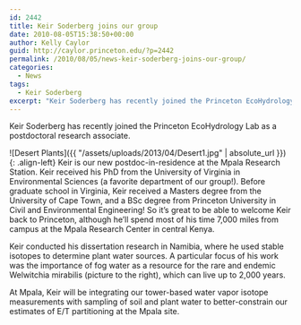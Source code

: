 ```yaml
---
id: 2442
title: Keir Soderberg joins our group
date: 2010-08-05T15:38:50+00:00
author: Kelly Caylor
guid: http://caylor.princeton.edu/?p=2442
permalink: /2010/08/05/news-keir-soderberg-joins-our-group/
categories:
  - News
tags:
  - Keir Soderberg
excerpt: "Keir Soderberg has recently joined the Princeton EcoHydrology Lab as a postdoctoral research associate."
---
```

Keir Soderberg has recently joined the Princeton EcoHydrology Lab as a postdoctoral research associate.

<!--more-->

![Desert Plants]({{ "/assets/uploads/2013/04/Desert1.jpg" | absolute_url }}){: .align-left} Keir is our new postdoc-in-residence at the Mpala Research Station. Keir received his PhD from the University of Virginia in Environmental Sciences (a favorite department of our group!). Before graduate school in Virginia, Keir received a Masters degree from the University of Cape Town, and a BSc degree from Princeton University in Civil and Environmental Engineering! So it’s great to be able to welcome Keir back to Princeton, although he’ll spend most of his time 7,000 miles from campus at the Mpala Research Center in central Kenya. 

Keir conducted his dissertation research in Namibia, where he used stable isotopes to determine plant water sources. A particular focus of his work was the importance of fog water as a resource for the rare and endemic Welwitchia mirabilis (picture to the right), which can live up to 2,000 years. 

At Mpala, Keir will be integrating our tower-based water vapor isotope measurements with sampling of soil and plant water to better-constrain our estimates of E/T partitioning at the Mpala site.